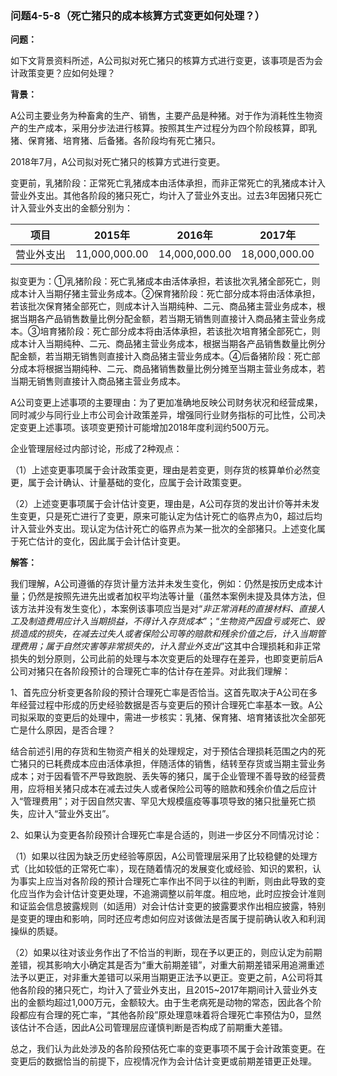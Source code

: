 ### 问题4-5-8（死亡猪只的成本核算方式变更如何处理？）

**问题：**

如下文背景资料所述，A公司拟对死亡猪只的核算方式进行变更，该事项是否为会计政策变更？应如何处理？

**背景：**

A公司主要业务为种畜禽的生产、销售，主要产品是种猪。对于作为消耗性生物资产的生产成本，采用分步法进行核算。按照其生产过程分为四个阶段核算，即乳猪、保育猪、培育猪、后备猪。各阶段均有死亡猪只。

2018年7月，A公司拟对死亡猪只的核算方式进行变更。

变更前，乳猪阶段：正常死亡乳猪成本由活体承担，而非正常死亡的乳猪成本计入营业外支出。其他各阶段的猪只死亡，均计入了营业外支出。过去3年因猪只死亡计入营业外支出的金额分别为：

| 项目       | 2015年        | 2016年        | 2017年        |
|------------|---------------|---------------|---------------|
| 营业外支出 | 11,000,000.00 | 14,000,000.00 | 18,000,000.00 |

拟变更为：①乳猪阶段：死亡乳猪成本由活体承担，若该批次乳猪全部死亡，则成本计入当期仔猪主营业务成本。②保育猪阶段：死亡部分成本将由活体承担，若该批次保育猪全部死亡，则成本计入当期纯种、二元、商品猪主营业务成本，根据当期各产品销售数量比例分配金额，若当期无销售则直接计入商品猪主营业务成本。③培育猪阶段：死亡部分成本将由活体承担，若该批次培育猪全部死亡，则成本计入当期纯种、二元、商品猪主营业务成本，根据当期各产品销售数量比例分配金额，若当期无销售则直接计入商品猪主营业务成本。④后备猪阶段：死亡部分成本将根据当期纯种、二元、商品猪销售数量比例分摊至当期主营业务成本，若当期无销售则直接计入商品猪主营业务成本。

A公司变更上述事项的主要理由：为了更加准确地反映公司财务状况和经营成果，同时减少与同行业上市公司会计政策差异，增强同行业财务指标的可比性，公司决定变更上述事项。该项变更预计可能增加2018年度利润约500万元。

企业管理层经过内部讨论，形成了2种观点：

（1）上述变更事项属于会计政策变更，理由是若变更，则存货的核算单价必然变更，属于会计确认、计量基础的变化，应属于会计政策变更。

（2）上述变更事项属于会计估计变更，理由是，A公司存货的发出计价等并未发生变更，只是死亡进行了变更，原来可能认定为估计死亡的临界点为0，超过后均计入营业外支出。现认定为估计死亡的临界点为某一批次的全部猪只。上述变化属于死亡估计的变化，因此属于会计估计变更。

**解答：**

我们理解，A公司遵循的存货计量方法并未发生变化，例如：仍然是按历史成本计量；仍然是按照先进先出或者加权平均法等计量（虽然本案例未提及具体方法，但该方法并没有发生变化），本案例该事项应当是对“*非正常消耗的直接材料、直接人工及制造费用应计入当期损益，不得计入存货成本*”；“*生物资产因盘亏或死亡、毁损造成的损失，在减去过失人或者保险公司等的赔款和残余价值之后，计入当期管理费用；属于自然灾害等非常损失的，计入营业外支出*”这其中合理损耗和非正常损失的划分原则，公司此前的处理与本次变更后的处理存在差异，也即变更前后A公司对猪只在各阶段预计的合理死亡率的估计存在差异。对此我们理解：

1、首先应分析变更各阶段的预计合理死亡率是否恰当。这首先取决于A公司在多年经营过程中形成的历史经验数据是否与变更后的预计合理死亡率基本一致。A公司拟采取的变更后的处理中，需进一步核实：乳猪、保育猪、培育猪该批次全部死亡是什么原因，是否合理？

结合前述引用的存货和生物资产相关的处理规定，对于预估合理损耗范围之内的死亡猪只的已耗费成本应由活体承担，伴随活体的销售，结转至存货或当期主营业务成本；对于因看管不严导致跑脱、丢失等的猪只，属于企业管理不善导致的经营费用，应将相关猪只成本在减去过失人或者保险公司等的赔款和残余价值之后应计入“管理费用”；对于因自然灾害、罕见大规模瘟疫等事项导致的猪只批量死亡损失，应计入“营业外支出”。

2、如果认为变更各阶段预计合理死亡率是合适的，则进一步区分不同情况讨论：

（1）如果以往因为缺乏历史经验等原因，A公司管理层采用了比较稳健的处理方式（比如较低的正常死亡率），现在随着情况的发展变化或经验、知识的累积，认为事实上应当对各阶段的预计合理死亡率作出不同于以往的判断，则由此导致的变化应当作为会计估计变更处理，不追溯调整以前年度。相应地，此时应按会计准则和证监会信息披露规则（如适用）对会计估计变更的披露要求作出相应披露，特别是变更的理由和影响，同时还应考虑如何应对该做法是否属于提前确认收入和利润操纵的质疑。

（2）如果以往对该业务作出了不恰当的判断，现在予以更正的，则应认定为前期差错，视其影响大小确定其是否为“重大前期差错”，对重大前期差错采用追溯重述法予以更正，对非重大差错可以采用当期更正法予以更正。变更之前，A公司将其他各阶段的猪只死亡，均计入了营业外支出，且2015\~2017年期间计入营业外支出的金额均超过1,000万元，金额较大。由于生老病死是动物的常态，因此各个阶段都应有合理的死亡率，“其他各阶段”原处理意味着将合理死亡率预估为0，显然该估计不合适，因此A公司管理层应谨慎判断是否构成了前期重大差错。

总之，我们认为此处涉及的各阶段预估死亡率的变更事项不属于会计政策变更。在变更后的数据恰当的前提下，应视情况作为会计估计变更或前期差错更正处理。